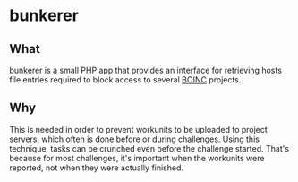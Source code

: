 bunkerer
========

What
----
bunkerer is a small PHP app that provides an interface for retrieving hosts file entries required to block access to several [BOINC](https://boinc.berkeley.edu/) projects.

Why
---
This is needed in order to prevent workunits to be uploaded to project servers, which often is done before or during challenges. Using this technique, tasks can be crunched even before the challenge started. That's because for most challenges, it's important when the workunits were reported, not when they were actually finished.
